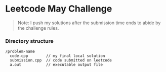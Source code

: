 # Leetcode May Challenge

> Note: I push my solutions after the submission time ends to abide by the challenge rules.


### Directory structure

```
/problem-name
  code.cpp        // my final local solution
  submission.cpp  // code submitted on leetcode
  a.out           // executable output file
```